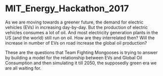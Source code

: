 # MIT_Energy_Hackathon_2017

As we are moving towards a greener future, the demand for electric vehicles (EVs) in increasing day-by-day. But the production of electric vehicles consumes a lot of oil. And most electricity generation plants in the US (and the world) still run on oil. How are they interrelated then? Will the increase in number of EVs on road increase the global oil production?

These are the questions that Team Fighting Mongooses is trying to answer by building a model for the relationship between EVs and Global Oil Consumption and then simulating it till 2050, the supposedly green era we are all waiting for.
